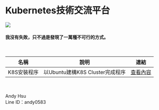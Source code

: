 # Kubernetes技術交流平台

![](https://kubernetes.io/images/community/kubernetes-community-final-02.jpg)


#### 我沒有失敗，只不過是發現了一萬種不可行的方式。

<br>

| 名稱 | 說明 | 連結 | 
|:-------:|-------|-------| 
| K8S安裝程序 | 以Ubuntu建構K8S Cluster完成程序 | [查看內容](https://github.com/Andy0583/Kubernetes/blob/main/0.K8S%E5%AE%89%E8%A3%9D%E7%A8%8B%E5%BA%8F.md)|



<br>
<br>
Andy Hsu<br>
Line ID：andy0583
